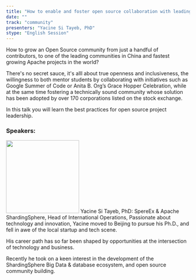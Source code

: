 ```yaml
---
title: "How to enable and foster open source collaboration with leading corporations listed on the stock market"
date: "" 
track: "community"
presenters: "Yacine Si Tayeb, PhD"
stype: "English Session"
---
```

How to grow an Open Source community from just a handful of contributors, to one of the leading communities in China and fastest growing Apache projects in the world?

There's no secret sauce, it's alll about true openness and inclusiveness, the willingness to both mentor students by collaborating with initiatives such as Google Summer of Code or Anita B. Org’s Grace Hopper Celebration, while at the same time fostering a technically sound community whose solution has been adopted by over 170 corporations listed on the stock exchange.

In this talk you will learn the best practices for open source project leadership.
 ### Speakers: 
 <img src="images/speaker/1163.png" width="200" />
 Yacine Si Tayeb, PhD: SpereEx & Apache ShardingSphere, Head of International Operations, Passionate about technology and innovation, Yacine moved to Beijing to pursue his Ph.D., and fell in awe of the local startup and tech scene.

His career path has so far been shaped by opportunities at the intersection of technology and business.

Recently he took on a keen interest in the development of the ShardingSphere Big Data & database ecosystem, and open source community building.
 